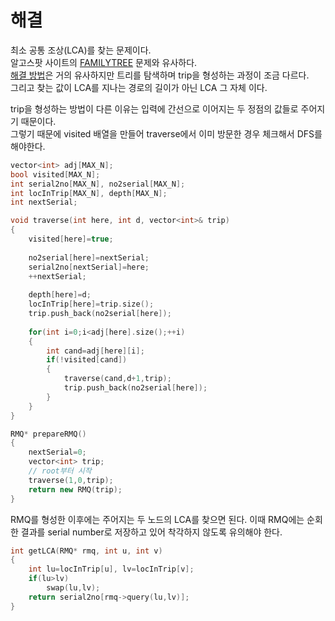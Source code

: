 # 해결 
최소 공통 조상(LCA)를 찾는 문제이다.  
알고스팟 사이트의 [FAMILYTREE](https://algospot.com/judge/problem/read/FAMILYTREE) 문제와 유사하다.  
[해결 방법](https://github.com/jja08111/algorithm/tree/master/algospot/FAMILYTREE)은 거의 유사하지만 트리를 탐색하며 trip을 형성하는 과정이 조금 다르다.  
그리고 찾는 값이 LCA를 지나는 경로의 길이가 아닌 LCA 그 자체 이다.  

trip을 형성하는 방법이 다른 이유는 입력에 간선으로 이어지는 두 정점의 값들로 주어지기 때문이다.  
그렇기 때문에 visited 배열을 만들어 traverse에서 이미 방문한 경우 체크해서 DFS를 해야한다.   
```c++
vector<int> adj[MAX_N];
bool visited[MAX_N];
int serial2no[MAX_N], no2serial[MAX_N];
int locInTrip[MAX_N], depth[MAX_N];
int nextSerial;

void traverse(int here, int d, vector<int>& trip)
{
    visited[here]=true;
    
    no2serial[here]=nextSerial;
    serial2no[nextSerial]=here;
    ++nextSerial;
    
    depth[here]=d;
    locInTrip[here]=trip.size();
    trip.push_back(no2serial[here]);
    
    for(int i=0;i<adj[here].size();++i)
    {
        int cand=adj[here][i];
        if(!visited[cand])
        {
            traverse(cand,d+1,trip);
            trip.push_back(no2serial[here]);
        }
    }
}

RMQ* prepareRMQ() 
{
    nextSerial=0;
    vector<int> trip;
    // root부터 시작
    traverse(1,0,trip);
    return new RMQ(trip);
}
```

RMQ를 형성한 이후에는 주어지는 두 노드의 LCA를 찾으면 된다. 
이때 RMQ에는 순회한 결과를 serial number로 저장하고 있어 착각하지 않도록 유의해야 한다.  
```c++
int getLCA(RMQ* rmq, int u, int v)
{
    int lu=locInTrip[u], lv=locInTrip[v];
    if(lu>lv)
        swap(lu,lv);
    return serial2no[rmq->query(lu,lv)];
}
```
